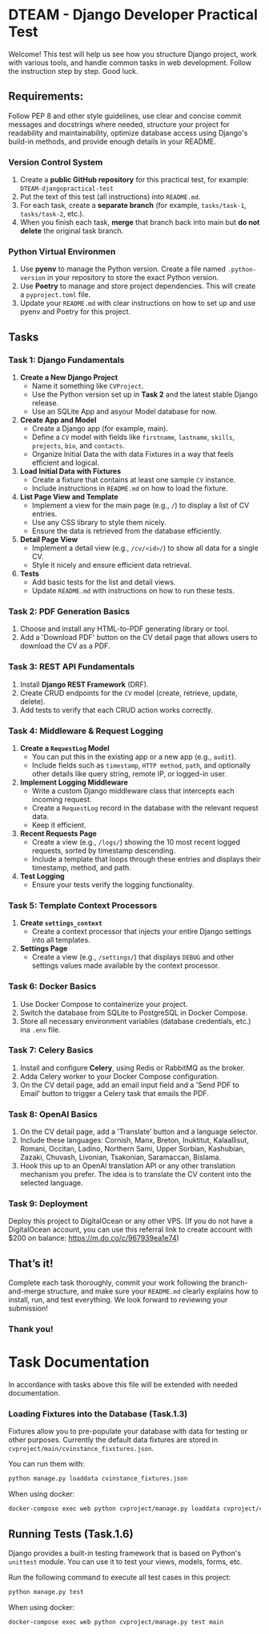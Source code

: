 # DTEAM - Django Developer Practical Test
Welcome! This test will help us see how you structure Django project, work with various tools, and handle common tasks in web development. Follow the instruction step by step. Good luck.

## Requirements:
Follow PEP 8 and other style guidelines, use clear and concise commit messages and docstrings where needed, structure your project for readability and maintainability, optimize database access using Django's build-in methods, and provide enough details in your README.

### Version Control System
1. Create a **public GitHub repository** for this practical test, for example: `DTEAM-djangopractical-test`
2. Put the text of this test (all instructions) into `README.md`.
3. For each task, create a **separate branch** (for example, `tasks/task-1`, `tasks/task-2`, etc.).
4. When you finish each task, **merge** that branch back into main but **do not delete** the original task branch.

### Python Virtual Environmen
1. Use **pyenv** to manage the Python version. Create a file named `.python-version` in your repository to store the exact Python version.
2. Use **Poetry** to manage and store project dependencies. This will create a `pyproject.toml` file.
3. Update your `README.md` with clear instructions on how to set up and use pyenv and Poetry for this project.

## Tasks
### Task 1: Django Fundamentals
1. **Create a New Django Project**
    + Name it something like `CVProject`.
    + Use the Python version set up in **Task 2** and the latest stable Django release.
    + Use an SQLite App and asyour Model database for now.
2. **Create App and Model**
    + Create a Django app (for example, main).
    + Define a `CV` model with fields like `firstname`, `lastname`, `skills`, `projects`, `bio`, and `contacts`.
    + Organize Initial Data the with data Fixtures in a way that feels efficient and logical.
3. **Load Initial Data with Fixtures**
    + Create a fixture that contains at least one sample `CV` instance.
    + Include instructions in `README.md` on how to load the fixture.
4. **List Page View and Template**
    + Implement a view for the main page (e.g., `/`) to display a list of CV entries.
    + Use any CSS library to style them nicely.
    + Ensure the data is retrieved from the database efficiently.
5. **Detail Page View**
    + Implement a detail view (e.g., `/cv/<id>/`) to show all data for a single CV.
    + Style it nicely and ensure efficient data retrieval.
6. **Tests**
    + Add basic tests for the list and detail views.
    + Update `README.md` with instructions on how to run these tests.
### Task 2: PDF Generation Basics
1. Choose and install any HTML-to-PDF generating library or tool.
2. Add a 'Download PDF' button on the CV detail page that allows users to download the CV as a PDF.
### Task 3: REST API Fundamentals
1. Install **Django REST Framework** (DRF).
2. Create CRUD endpoints for the `CV` model (create, retrieve, update, delete).
3. Add tests to verify that each CRUD action works correctly.
### Task 4: Middleware & Request Logging
1. **Create a `RequestLog` Model**
    + You can put this in the existing app or a new app (e.g., `audit`).
    + Include fields such as `timestamp`, `HTTP method`, `path`, and optionally other details like query string, remote IP, or logged-in user.
2. **Implement Logging Middleware**
    + Write a custom Django middleware class that intercepts each incoming request.
    + Create a `RequestLog` record in the database with the relevant request data.
    + Keep it efficient.
3. **Recent Requests Page**
    + Create a view (e.g., `/logs/`) showing the 10 most recent logged requests, sorted by timestamp descending.
    + Include a template that loops through these entries and displays their timestamp, method, and path.
4. **Test Logging**
    + Ensure your tests verify the logging functionality.
### Task 5: Template Context Processors
1. **Create `settings_context`**
    + Create a context processor that injects your entire Django settings into all templates.
2. **Settings Page**
    + Create a view (e.g., `/settings/`) that displays `DEBUG` and other settings values made available by the context processor.
### Task 6: Docker Basics
1. Use Docker Compose to containerize your project.
2. Switch the database from SQLite to PostgreSQL in Docker Compose.
3. Store all necessary environment variables (database credentials, etc.) ina `.env` file.
### Task 7: Celery Basics
1. Install and configure **Celery**, using Redis or RabbitMQ as the broker.
2. Adda Celery worker to your Docker Compose configuration.
3. On the CV detail page, add an email input field and a 'Send PDF to Email' button to trigger a Celery task that emails the PDF. 
### Task 8: OpenAl Basics
1. On the CV detail page, add a 'Translate’ button and a language selector.
2. Include these languages: Cornish, Manx, Breton, Inuktitut, Kalaallisut, Romani, Occitan, Ladino, Northern Sami, Upper Sorbian, Kashubian, Zazaki, Chuvash, Livonian, Tsakonian, Saramaccan, Bislama.
3. Hook this up to an OpenAl translation API or any other translation mechanism you prefer. The idea is to translate the CV content into the selected language.
### Task 9: Deployment
Deploy this project to DigitalOcean or any other VPS. (If you do not have a DigitalOcean account, you can use this referral link to create account with $200 on balance: https://m.do.co/c/967939ea1e74)
## That’s it!
Complete each task thoroughly, commit your work following the branch-and-merge structure, and make sure your `README.md` clearly explains how to install, run, and test everything. We look forward
to reviewing your submission!
### Thank you!


# Task Documentation
In accordance with tasks above this file will be extended with needed documentation.

###  Loading Fixtures into the Database (Task.1.3)

Fixtures allow you to pre-populate your database with data for testing or other purposes.
Currently the default data fixtures are stored in `cvproject/main/cvinstance_fixstures.json`.

You can run them with:
  ```bash
  python manage.py loaddata cvinstance_fixtures.json
  ```

When using docker:
  ```bash
  docker-compose exec web python cvproject/manage.py loaddata cvproject/cvinstance_fixtures.json
   ```
## Running Tests (Task.1.6)

Django provides a built-in testing framework that is based on Python's `unittest` module. You can use it to test your views, models, forms, etc.

Run the following command to execute all test cases in this project:

  ```bash
  python manage.py test
  ```

When using docker:
  ```bash
  docker-compose exec web python cvproject/manage.py test main
   ```
